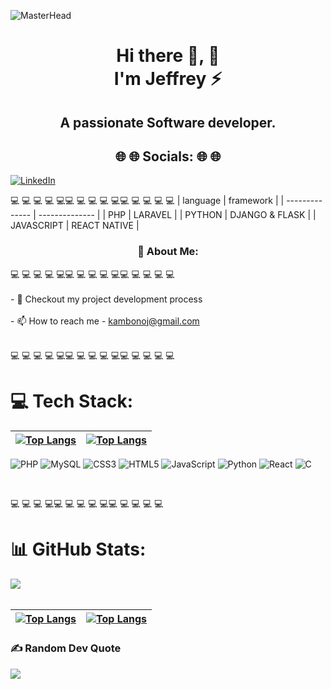  ![MasterHead](https://blog.bit.ai/wp-content/uploads/2018/09/How-to-Embed-GitHub-Gists-in-Your-Documents-Blog-Banner.png)
<h1 align="center">Hi there 👋, 👋 <br/> I'm   Jeffrey ⚡</h1>
<h2 align="center">A passionate Software developer.</h2>
<h2 align="center">🌐 🌐 Socials: 🌐 🌐</h2>

[![LinkedIn](https://img.shields.io/badge/LinkedIn-%230077B5.svg?logo=linkedin&logoColor=white)](https://linkedin.com/in/kambonojeff)  



💻
💻
💻
💻
💻💻
💻
💻
💻
💻💻
💻
💻
💻
💻
| language           | framework      |
| -------------- | -------------- |
| PHP       | LARAVEL      |
| PYTHON | DJANGO & FLASK |
| JAVASCRIPT            | REACT NATIVE           |


<h3 align="center">💫 About Me:
</h3>
 

💻
💻
💻
💻
💻💻
💻
💻
💻
💻💻
💻
💻
💻
💻
<br><br>- 💬 Checkout my project development process <br><br>- 📫 How to reach me - kambonoj@gmail.com<br>
</br>

💻
💻
💻
💻
💻💻
💻
💻
💻
💻💻
💻
💻
💻
💻
# 💻 Tech Stack:
|[![Top Langs](https://github-readme-stats.vercel.app/api/top-langs/?username=KambonoJeff&layout=compact)](https://github.com/anuraghazra/github-readme-stats)|[![Top Langs](https://github-readme-stats.vercel.app/api/top-langs/?username=KambonoJeff&layout=donut)](https://github.com/anuraghazra/github-readme-stats)|
| -------------- | -------------- |



![PHP](https://img.shields.io/badge/php-%23777BB4.svg?style=for-the-badge&logo=php&logoColor=white)
 ![MySQL](https://img.shields.io/badge/mysql-%2300f.svg?style=for-the-badge&logo=mysql&logoColor=white) 
![CSS3](https://img.shields.io/badge/css3-%231572B6.svg?style=for-the-badge&logo=css3&logoColor=white) 
![HTML5](https://img.shields.io/badge/html5-%23E34F26.svg?style=for-the-badge&logo=html5&logoColor=white) 
![JavaScript](https://img.shields.io/badge/javascript-%23323330.svg?style=for-the-badge&logo=javascript&logoColor=%23F7DF1E) 
![Python](https://img.shields.io/badge/python-3670A0?style=for-the-badge&logo=python&logoColor=ffdd54) 
 ![React](https://img.shields.io/badge/react-%2320232a.svg?style=for-the-badge&logo=react&logoColor=%2361DAFB) 
 ![C](https://img.shields.io/badge/c-%2300599C.svg?style=for-the-badge&logo=c&logoColor=white) 

</br>

💻
💻
💻
💻💻
💻
💻
💻
💻💻
💻
💻
💻
💻
# 📊 GitHub Stats:
![](https://github-readme-stats.vercel.app/api?username=kambonojeff&theme=vue-dark&hide_border=false&include_all_commits=false&count_private=false)<br/>
 </br>


|[![Top Langs](https://github-readme-stats.vercel.app/api/top-langs/?username=KambonoJeff&layout=donut)](https://github.com/anuraghazra/github-readme-stats)|[![Top Langs](https://github-readme-stats.vercel.app/api/top-langs/?username=KambonoJeff&layout=compact)](https://github.com/anuraghazra/github-readme-stats)|
| -------------- | -------------- |
### ✍️ Random Dev Quote

![](https://quotes-github-readme.vercel.app/api?type=horizontal&theme=radical)


